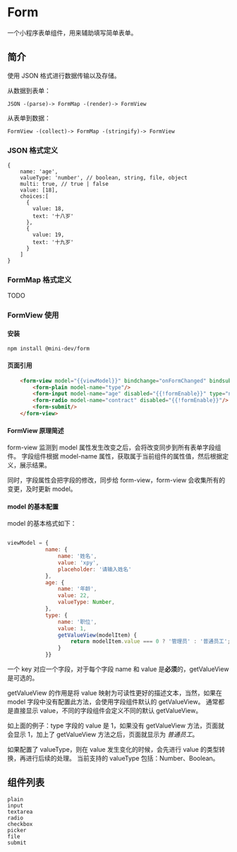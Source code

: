 # Form

一个小程序表单组件，用来辅助填写简单表单。

## 简介

使用 JSON 格式进行数据传输以及存储。

从数据到表单：

    JSON -(parse)-> FormMap -(render)-> FormView

从表单到数据：

    FormView -(collect)-> FormMap -(stringify)-> FormView

### JSON 格式定义

```json5
{
    name: 'age',
    valueType: 'number', // boolean, string, file, object
    multi: true, // true | false
    value: [18],
    choices:[
      {
        value: 18,
        text: '十八岁'
      },
      {
        value: 19,
        text: '十九岁'
      }
    ]
}
```

### FormMap 格式定义

TODO


### FormView 使用

#### 安装

```shell script
npm install @mini-dev/form
```

#### 页面引用

```html
    <form-view model="{{viewModel}}" bindchange="onFormChanged" bindsubmit="onFormSubmit">
        <form-plain model-name="type"/>
        <form-input model-name="age" disabled="{{!formEnable}}" type="number"/>
        <form-radio model-name="contract" disabled="{{!formEnable}}"/>
        <form-submit/>
    </form-view>
```

#### FormView 原理简述

form-view 监测到 model 属性发生改变之后，会将改变同步到所有表单字段组件。
字段组件根据 model-name 属性，获取属于当前组件的属性值，然后根据定义，展示结果。

同时，字段属性会把字段的修改，同步给 form-view，form-view 会收集所有的变更，及时更新 model。

#### model 的基本配置

model 的基本格式如下：

```javascript

viewModel = {
            name: {
                name: '姓名',
                value: 'xpy',
                placeholder: '请输入姓名'
            },
            age: {
                name: '年龄',
                value: 22,
                valueType: Number,
            },
            type: {
                name: '职位',
                value: 1,
                getValueView(modelItem) {
                    return modelItem.value === 0 ? '管理员' : '普通员工';
                }
            }}
```

一个 key 对应一个字段，对于每个字段 name 和 value 是**必须**的，getValueView 是可选的。

getValueView 的作用是将 value 映射为可读性更好的描述文本，当然，如果在 model 字段中没有配置此方法，会使用字段组件默认的 getValueView。
通常都是直接显示 value，不同的字段组件会定义不同的默认 getValueView。

如上面的例子：type 字段的 value 是 1，如果没有 getValueView 方法，页面就会显示 1，加上了 getValueView 方法之后，页面就显示为 *普通员工*。

如果配置了 valueType，则在 value 发生变化的时候，会先进行 value 的类型转换，再进行后续的处理。
当前支持的 valueType 包括：Number、Boolean。

## 组件列表

    plain
    input
    textarea
    radio
    checkbox
    picker
    file
    submit